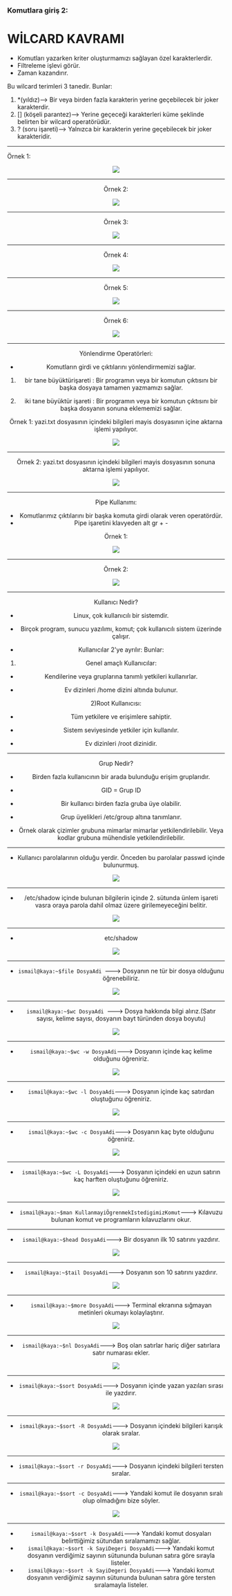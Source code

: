  ### **Komutlara giriş 2:**

  # WİLCARD KAVRAMI
  
- Komutları yazarken kriter oluşturmamızı sağlayan özel karakterlerdir.
- Filtreleme işlevi görür.
- Zaman kazandırır.

Bu wilcard terimleri 3 tanedir. Bunlar:

1)  *(yıldız)--> Bir veya birden fazla karakterin yerine geçebilecek bir joker karakterdir.
2) [] (köşeli parantez)-->  Yerine geçeceği karakterleri küme şeklinde belirten bir wilcard operatörüdür.
3) ? (soru işareti)--> Yalnızca bir karakterin yerine geçebilecek bir joker karakteridir.
- ---

Örnek 1:
 
<div align="center">
	<img src="https://github.com/ismailkaya32/linux_komutlar-_201/assets/122615472/9e37b137-57c8-42e6-b28b-b03a828b1cee"/>
<div>




- ---

Örnek 2:

<div align="center">
	<img src="https://github.com/ismailkaya32/linux_komutlar-_201/assets/122615472/791eeb01-e37a-4b07-9c0b-832430fef786"/> 
<div>



- ---

Örnek 3:    

<div align="center">
	<img src="https://github.com/ismailkaya32/linux_komutlar-_201/assets/122615472/1851eb97-5c0e-4e05-9bb7-2d86bebc09fa"/>
<div>
   


---

Örnek 4:
  
<div align="center">
	<img src="https://github.com/ismailkaya32/linux_komutlar-_201/assets/122615472/269ca173-514d-4c9a-b181-864716d410c5"/>

<div>
   

---
Örnek 5:

<div align="center">
	<img src="https://github.com/ismailkaya32/linux_komutlar-_201/assets/122615472/add49fe2-578e-495f-84a2-dfca30423a55"/>
<div>

 

---
  
Örnek 6:

 <div align="center">
	<img src="https://github.com/ismailkaya32/linux_komutlar-_201/assets/122615472/bdd5d94b-fc35-4228-8267-a109dea532b1"/>
<div>

 
---
Yönlendirme Operatörleri:

- Komutların girdi ve çıktılarını yönlendirmemizi sağlar.
  
1) bir tane büyüktürişareti : Bir programın veya bir komutun çıktısını bir başka dosyaya tamamen yazmamızı sağlar.
  
2) iki tane büyüktür işareti : Bir programın veya bir komutun çıktısını bir başka dosyanın sonuna eklememizi sağlar.
  
Örnek 1: yazi.txt dosyasının içindeki bilgileri mayis dosyasının içine aktarna işlemi yapılıyor.

<div align="center">
	<img src="https://github.com/ismailkaya32/linux_komutlar-_201/assets/122615472/b2041098-5b3f-42f0-9426-08c702d0c099"/>
<div>
  
---

Örnek 2: yazi.txt dosyasının içindeki bilgileri mayis dosyasının sonuna aktarna işlemi yapılıyor.

 <div align="center">
	<img src="https://github.com/ismailkaya32/linux_komutlar-_201/assets/122615472/020d1b6a-a8f2-4b93-8902-51a39993376b"/>
<div>
 

---
  
Pipe Kullanımı:
  
- Komutlarımız çıktılarını bir başka komuta girdi olarak veren operatördür.
- Pipe işaretini klavyeden alt gr + -

Örnek 1: 

 <div align="center">
	<img src="https://github.com/ismailkaya32/linux_komutlar-_201/assets/122615472/00e1f902-f2ce-4a7e-9d98-08f292530050"/>
<div>
  
---

Örnek 2: 
<div align="center">
	<img src="https://github.com/ismailkaya32/linux_komutlar-_201/assets/122615472/22d57a23-a116-4ed1-85a9-da92f347b3a7"/>
<div>


---

Kullanıcı Nedir?
  
- Linux, çok kullanıcılı bir sistemdir.
  
- Birçok program, sunucu yazılımı, komut; çok kullanıcılı sistem üzerinde çalışır.
  
- Kullanıcılar 2'ye ayrılır: Bunlar:
  
1) Genel amaçlı Kullanıcılar:

- Kendilerine veya gruplarına tanımlı yetkileri kullanırlar.
  
- Ev dizinleri /home dizini altında bulunur.
  
2)Root Kullanıcısı:
  
- Tüm yetkilere ve erişimlere sahiptir.
  
- Sistem seviyesinde yetkiler için kullanılır.
  
- Ev dizinleri /root dizinidir.

---

Grup Nedir?
  
- Birden fazla kullanıcının bir arada bulunduğu erişim gruplarıdır.
  
- GID = Grup ID
  
- Bir kullanıcı birden fazla gruba üye olabilir.
  
- Grup üyelikleri /etc/group altına tanımlanır.
  
- Örnek olarak çizimler grubuna mimarlar mimarlar yetkilendirilebilir. Veya kodlar grubuna mühendisle yetkilendirilebilir.
  

---

- Kullanıcı parolalarının olduğu yerdir. Önceden bu parolalar passwd içinde bulunurmuş.


 <div align="center">
	<img src="https://github.com/ismailkaya32/linux_komutlar-_201/assets/122615472/108a3718-b110-4e5e-8970-68f42584b923"/>
<div>


---

 - /etc/shadow içinde bulunan bilgilerin içinde 2. sütunda ünlem işareti vasra oraya parola dahil olmaz üzere girilemeyeceğini  belitir.

 <div align="center">
	<img src="https://github.com/ismailkaya32/linux_komutlar-_201/assets/122615472/186554d3-601c-4cef-a629-5d7f8adbefd2"/>
<div>

--- 

- etc/shadow
	
<div align="center">
	<img src="https://github.com/ismailkaya32/linux_komutlari_101/assets/122615472/5e96b340-e0f8-48e5-bc96-e799d4fb3af0"/>

<div>



---

- `ismail@kaya:~$file DosyaAdi `---> Dosyanın ne tür bir dosya olduğunu öğrenebiliriz.
	
<div align="center">
	<img src="https://github.com/ismailkaya32/linux_komutlari_101/assets/122615472/0b39830e-81e3-434e-a9b9-db245f7dfbe1"/>

<div>



---

- `ismail@kaya:~$wc DosyaAdi `---> Dosya hakkında bilgi alırız.(Satır sayısı, kelime sayısı, dosyanın bayt türünden dosya boyutu)

<div align="center">
	<img src="https://github.com/ismailkaya32/linux_komutlari_101/assets/122615472/a4672a1c-997e-4d1b-aa99-bf341316788b"/>
<div>



---

- `ismail@kaya:~$wc -w DosyaAdi`---> Dosyanın içinde kaç kelime olduğunu öğreniriz.

<div align="center">
	<img src="https://github.com/ismailkaya32/linux_komutlari_101/assets/122615472/c18687a3-0e5a-46b9-8fb6-fa6a5fab7b9f"/>

<div>


---

- `ismail@kaya:~$wc -l DosyaAdi`---> Dosyanın içinde kaç satırdan oluştuğunu öğreniriz.
	
<div align="center">
	<img src="https://github.com/ismailkaya32/linux_komutlari_101/assets/122615472/de2768cb-297c-4a07-b6cf-aeeb5c92f106"/>

<div>



---

- `ismail@kaya:~$wc -c DosyaAdi`---> Dosyanın kaç byte olduğunu öğreniriz.
	
<div align="center">
	<img src="https://github.com/ismailkaya32/linux_komutlari_101/assets/122615472/d48d70a1-fa2b-4cca-896a-4eb51bd68ab1"/>

<div>



---

- `ismail@kaya:~$wc -L DosyaAdi`---> Dosyanın içindeki en uzun satırın kaç harften oluştuğunu öğreniriz.
	
<div align="center">
	<img src="https://github.com/ismailkaya32/linux_komutlari_101/assets/122615472/9d3d8332-4826-4f5e-9efe-250f2378170f"/>

<div>



---

-  `ismail@kaya:~$man KullanmayiÖgrenmekIstedigimizKomut`---> Kılavuzu bulunan komut ve programların kılavuzlarını okur.

	
---

-  `ismail@kaya:~$head DosyaAdi`---> Bir dosyanın ilk 10 satırını yazdırır.

 <div align="center">
	<img src="https://github.com/ismailkaya32/linux_komutlari_101/assets/122615472/c62036e7-e552-4e80-96b0-3d452aee072a"/>

<div>

---

-  `ismail@kaya:~$tail DosyaAdi`---> Dosyanın son 10 satırını yazdırır.

<div align="center">
	<img src="https://github.com/ismailkaya32/linux_komutlari_101/assets/122615472/442b8446-a815-40b2-97dc-32a47bccec8e"/>
<div>
	

---

-  `ismail@kaya:~$more DosyaAdi`---> Terminal ekranına sığmayan metinleri okumayı kolaylaştırır.

<div align="center">
	<img src="https://github.com/ismailkaya32/linux_komutlari_101/assets/122615472/393b69f7-43a3-43b7-9c31-da01bda56a69"/>

<div>

---

-  `ismail@kaya:~$nl DosyaAdi`---> Boş olan satırlar hariç diğer satırlara satır numarası ekler.

<div align="center">
	<img src="https://github.com/ismailkaya32/linux_komutlari_101/assets/122615472/61f77e5f-6949-47e1-8d0b-e66b32207041"/>

<div>

---

-  `ismail@kaya:~$sort DosyaAdi`---> Dosyanın içinde yazan yazıları sırası ile yazdırır.

<div align="center">
	<img src="https://github.com/ismailkaya32/linux_komutlari_101/assets/122615472/806a33d8-3780-4761-8099-5b9614a3def3"/>

<div>

---

-  `ismail@kaya:~$sort -R DosyaAdi`---> Dosyanın içindeki bilgileri karışık olarak sıralar.

<div align="center">
	<img src="https://github.com/ismailkaya32/linux_komutlari_101/assets/122615472/40124014-3785-40d2-8d0b-c308c4b2405a"/>

<div>

---

-  `ismail@kaya:~$sort -r DosyaAdi`---> Dosyanın içindeki bilgileri tersten sıralar.


---

-  `ismail@kaya:~$sort -c DosyaAdi`---> Yandaki komut ile dosyanın sıralı olup olmadığını bize söyler.

<div align="center">
	<img src="https://github.com/ismailkaya32/linux_komutlari_101/assets/122615472/00321265-645b-4d37-bb84-89d1bc86369d"/>
<div>


---

- `ismail@kaya:~$sort -k DosyaAdi`---> Yandaki komut dosyaları belirttiğimiz sütundan sıralamamızı sağlar.
-  `ismail@kaya:~$sort -k SayiDegeri DosyaAdi`---> Yandaki komut dosyanın verdiğimiz sayının sütununda bulunan satıra göre sırayla listeler.
-  `ismail@kaya:~$sort -k SayiDegeri DosyaAdi`--->  Yandaki komut dosyanın verdiğimiz sayının sütununda bulunan satıra göre tersten sıralamayla listeler.
